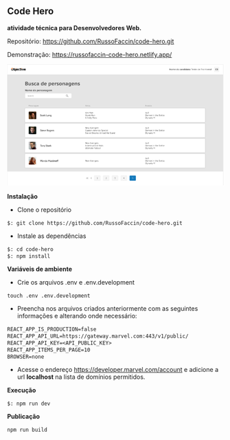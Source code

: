 ## Code Hero

**atividade técnica para Desenvolvedores Web.**

Repositório:
https://github.com/RussoFaccin/code-hero.git

Demonstração:
https://russofaccin-code-hero.netlify.app/

![Cinejump!](/docs/images/code-hero.png)

**Instalação**

- Clone o repositório

```
$: git clone https://github.com/RussoFaccin/code-hero.git
```

- Instale as dependências

```
$: cd code-hero
$: npm install
```

**Variáveis de ambiente**

- Crie os arquivos .env e .env.development

```
touch .env .env.development
```

- Preencha nos arquivos criados anteriormente com as seguintes informações e alterando onde necessário:

```
REACT_APP_IS_PRODUCTION=false
REACT_APP_API_URL=https://gateway.marvel.com:443/v1/public/
REACT_APP_API_KEY=<API_PUBLIC_KEY>
REACT_APP_ITEMS_PER_PAGE=10
BROWSER=none
```

- Acesse o endereço https://developer.marvel.com/account e adicione a url **localhost** na lista de domínios permitidos.

**Execução**

```
$: npm run dev
```

**Publicação**

```
npm run build
```
